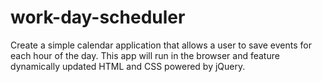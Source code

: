 # work-day-scheduler

Create a simple calendar application that allows a user to save events for each hour of the day. This app will run in the browser and feature dynamically updated HTML and CSS powered by jQuery.
